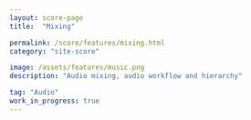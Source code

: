 ```yaml
---
layout: score-page
title:  "Mixing"

permalink: /score/features/mixing.html
category: "site-score"

image: /assets/features/music.png
description: "Audio mixing, audio workflow and hierarchy"

tag: "Audio"
work_in_progress: true
---
```

